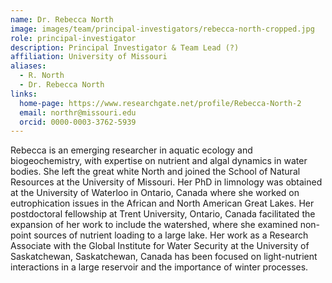 ```yaml
---
name: Dr. Rebecca North
image: images/team/principal-investigators/rebecca-north-cropped.jpg
role: principal-investigator
description: Principal Investigator & Team Lead (?)
affiliation: University of Missouri
aliases:
  - R. North
  - Dr. Rebecca North
links:
  home-page: https://www.researchgate.net/profile/Rebecca-North-2
  email: northr@missouri.edu
  orcid: 0000-0003-3762-5939
---
```


Rebecca is an emerging researcher in aquatic ecology and biogeochemistry, with expertise on nutrient and algal dynamics in water bodies. She left the great white North and joined the School of Natural Resources at the University of Missouri. Her PhD in limnology was obtained at the University of Waterloo in Ontario, Canada where she worked on eutrophication issues in the African and North American Great Lakes. Her postdoctoral fellowship at Trent University, Ontario, Canada facilitated the expansion of her work to include the watershed, where she examined non-point sources of nutrient loading to a large lake. Her work as a Research Associate with the Global Institute for Water Security at the University of Saskatchewan, Saskatchewan, Canada has been focused on light-nutrient interactions in a large reservoir and the importance of winter processes.